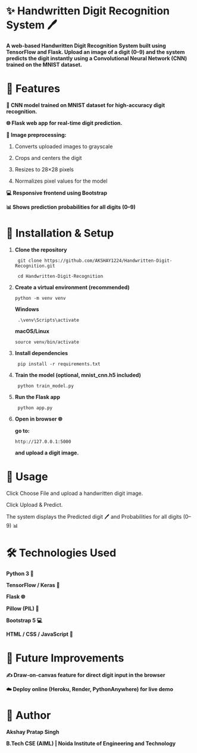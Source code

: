 # ✨ Handwritten Digit Recognition System 🖊️

**A web-based Handwritten Digit Recognition System built using TensorFlow and Flask.
Upload an image of a digit (0–9) and the system predicts the digit instantly using a Convolutional Neural Network (CNN) trained on the MNIST dataset.**


# 🌟 Features

**🧠 CNN model trained on MNIST dataset for high-accuracy digit recognition.**

**🌐 Flask web app for real-time digit prediction.**

**🎨 Image preprocessing:**

  1. Converts uploaded images to grayscale

  2. Crops and centers the digit

  3. Resizes to 28×28 pixels

  4. Normalizes pixel values for the model

**💻 Responsive frontend using Bootstrap**

**📊 Shows prediction probabilities for all digits (0–9)**


# 🚀 Installation & Setup
1. **Clone the repository**
   
        git clone https://github.com/AKSHAY1224/Handwritten-Digit-Recognition.git

        cd Handwritten-Digit-Recognition

2. **Create a virtual environment (recommended)**
 
       python -m venv venv
   
     **Windows**
   
        .\venv\Scripts\activate

     **macOS/Linux**

       source venv/bin/activate

3. **Install dependencies**

        pip install -r requirements.txt

4. **Train the model (optional, mnist_cnn.h5 included)**

        python train_model.py

5. **Run the Flask app**

        python app.py

6. **Open in browser 🌐**

     **go to:**

       http://127.0.0.1:5000
     **and upload a digit image.**


# 🎯 Usage

Click Choose File and upload a handwritten digit image.

Click Upload & Predict.

The system displays the Predicted digit 🖊️ and Probabilities for all digits (0–9) 📊


# 🛠️ Technologies Used

**Python 3 🐍**

**TensorFlow / Keras 🧠**

**Flask 🌐**

**Pillow (PIL) 🎨**

**Bootstrap 5 💻**

**HTML / CSS / JavaScript 🌟**


# 🌈 Future Improvements

**✍️ Draw-on-canvas feature for direct digit input in the browser**

**☁️ Deploy online (Heroku, Render, PythonAnywhere) for live demo**


# 👤 Author

**Akshay Pratap Singh**

**B.Tech CSE (AIML) | Noida Institute of Engineering and Technology**
